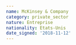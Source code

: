 ```yaml
---
name: McKinsey & Company 
category: private_sector
nature: Entreprise
nationality: Etats-Unis
date_signed: '2018-11-12'
---
```

    